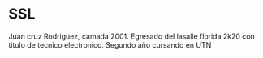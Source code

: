 # SSL

Juan cruz Rodriguez, camada 2001.
Egresado del lasalle florida 2k20 con titulo de tecnico electronico.
Segundo año cursando en UTN
